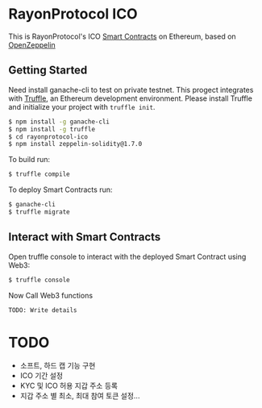 # RayonProtocol ICO 

This is RayonProtocol's ICO [Smart Contracts](https://en.wikipedia.org/wiki/Smart_contract) on Ethereum, based on [OpenZeppelin](https://github.com/OpenZeppelin/)  


## Getting Started

Need install ganache-cli to test on private testnet.
This progect integrates with [Truffle](https://github.com/ConsenSys/truffle), an Ethereum development environment. Please install Truffle and initialize your project with `truffle init`.

```sh
$ npm install -g ganache-cli
$ npm install -g truffle
$ cd rayonprotocol-ico
$ npm install zeppelin-solidity@1.7.0

```

To build run:
```sh
$ truffle compile
```

To deploy Smart Contracts run:
```sh
$ ganache-cli
$ truffle migrate
```

## Interact with Smart Contracts

Open truffle console to interact with the deployed Smart Contract using Web3:
```sh
$ truffle console
```

Now Call Web3 functions
```sh
TODO: Write details
```

# TODO
 - 소프트, 하드 캡 기능 구현
 - ICO 기간 설정
 - KYC 및 ICO 허용 지갑 주소 등록
 - 지갑 주소 별 최소, 최대 참여 토큰 설정...
